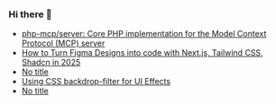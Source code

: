 ### Hi there 👋

<!-- daily.dev BOOKMARKS:START -->
- [php-mcp/server: Core PHP implementation for the Model Context Protocol &lpar;MCP&rpar; server](https://app.daily.dev/posts/Ys6sAPKeB?utm_source=rss&utm_medium=bookmarks&utm_campaign=PnGboN99PhXCxFrWGGg2C)
- [How to Turn Figma Designs into code with Next.js, Tailwind CSS,  Shadcn in 2025](https://app.daily.dev/posts/WydmiwSYc?utm_source=rss&utm_medium=bookmarks&utm_campaign=PnGboN99PhXCxFrWGGg2C)
- [No title](https://app.daily.dev/posts/Spko73Czr?utm_source=rss&utm_medium=bookmarks&utm_campaign=PnGboN99PhXCxFrWGGg2C)
- [Using CSS backdrop-filter for UI Effects](https://app.daily.dev/posts/ytnXwI0lg?utm_source=rss&utm_medium=bookmarks&utm_campaign=PnGboN99PhXCxFrWGGg2C)
- [No title](https://app.daily.dev/posts/ylHz0UdGg?utm_source=rss&utm_medium=bookmarks&utm_campaign=PnGboN99PhXCxFrWGGg2C)
<!-- daily.dev BOOKMARKS:END -->

<!--
**dinesh4monto/dinesh4monto** is a ✨ _special_ ✨ repository because its `README.md` (this file) appears on your GitHub profile.

Here are some ideas to get you started:

- 🔭 I’m currently working on ...
- 🌱 I’m currently learning ...
- 👯 I’m looking to collaborate on ...
- 🤔 I’m looking for help with ...
- 💬 Ask me about ...
- 📫 How to reach me: ...
- 😄 Pronouns: ...
- ⚡ Fun fact: ...
-->

